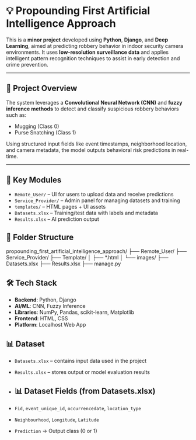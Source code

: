 # 💡 Propounding First Artificial Intelligence Approach

This is a **minor project** developed using **Python**, **Django**, and **Deep Learning**, aimed at predicting robbery behavior in indoor security camera environments. It uses **low-resolution surveillance data** and applies intelligent pattern recognition techniques to assist in early detection and crime prevention.

---

## 🚀 Project Overview

The system leverages a **Convolutional Neural Network (CNN)** and **fuzzy inference methods** to detect and classify suspicious robbery behaviors such as:
- Mugging (Class 0)
- Purse Snatching (Class 1)

Using structured input fields like event timestamps, neighborhood location, and camera metadata, the model outputs behavioral risk predictions in real-time.

---

## 🔧 Key Modules

- `Remote_User/` – UI for users to upload data and receive predictions
- `Service_Provider/` – Admin panel for managing datasets and training
- `templates/` – HTML pages + UI assets
- `Datasets.xlsx` – Training/test data with labels and metadata
- `Results.xlsx` – AI prediction output

## 📁 Folder Structure
propounding_first_artificial_intelligence_approach/
├── Remote_User/
├── Service_Provider/
├── Template/
│ ├── *.html
│ └── images/
├── Datasets.xlsx
├── Results.xlsx
├── manage.py

## 🛠️ Tech Stack

- **Backend**: Python, Django
- **AI/ML**: CNN, Fuzzy Inference
- **Libraries**: NumPy, Pandas, scikit-learn, Matplotlib
- **Frontend**: HTML, CSS
- **Platform**: Localhost Web App
  
## 📊 Dataset

- `Datasets.xlsx` – contains input data used in the project
- `Results.xlsx` – stores output or model evaluation results
- ## 📊 Dataset Fields (from Datasets.xlsx)

- `Fid`, `event_unique_id`, `occurrencedate`, `location_type`
- `Neighbourhood`, `Longitude`, `Latitude`
- `Prediction` → Output class (0 or 1)
